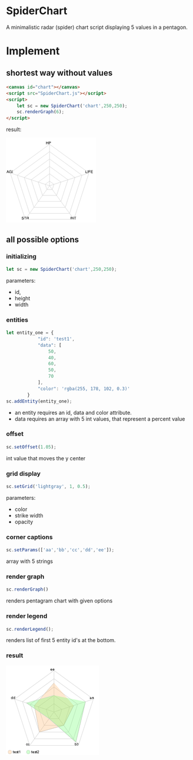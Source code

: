 # SpiderChart

A minimalistic radar (spider) chart script displaying 5 values in a pentagon.

# Implement

## shortest way without values
```html
<canvas id="chart"></canvas>
<script src="SpiderChart.js"></script>
<script>
    let sc = new SpiderChart('chart',250,250);
    sc.renderGraph(6);
</script>
```
result:

![img.png](short_way.png)

## all possible options
### initializing
```javascript
let sc = new SpiderChart('chart',250,250);
```
parameters:
- id,
- height
- width

### entities
```javascript
let entity_one = {
            "id": 'test1',
            "data": [
                50,
                40,
                60,
                50,
                70
            ],
            "color": 'rgba(255, 178, 102, 0.3)'
        }
sc.addEntity(entity_one);
```
- an entity requires an id, data and color attribute.
- data requires an array with 5 int values, that represent a percent value

### offset
```javascript
sc.setOffset(1.05);
```
int value that moves the y center

### grid display
```javascript
sc.setGrid('lightgray', 1, 0.5);
```
parameters:
- color
- strike width
- opacity

### corner captions
```javascript
sc.setParams(['aa','bb','cc','dd','ee']);
```
array with 5 strings

### render graph
```javascript
sc.renderGraph()
```
renders pentagram chart with given options

### render legend
```javascript
sc.renderLegend();
```
renders list of first 5 entity id's at the bottom.

### result
![img_1.png](long_way.png)